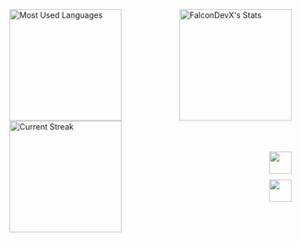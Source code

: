 <div style="display: flex; justify-content: space-between; align-items: center;">
  <img src="https://github-readme-stats.vercel.app/api/top-langs/?username=FalconDevX&theme=tokyonight&show_icons=true&hide_border=true&layout=compact" alt="Most Used Languages" style="height: 200px;"/>
  <img src="https://github-readme-stats.vercel.app/api?username=FalconDevX&theme=tokyonight&show_icons=true&hide_border=true&count_private=true" alt="FalconDevX's Stats" style="height: 200px;"/> 
</div>

<div style="display: flex; justify-content: space-between; align-items: center;">
  <!-- Pierwszy obraz (statystyki) -->
  <img src="https://github-readme-streak-stats.herokuapp.com/?user=FalconDevX&theme=tokyonight&hide_border=true" alt="Current Streak" style="height: 200px;"/>
  
  <!-- Kontener na dwa ostatnie obrazy (ikony) -->
  <div style="display: flex; flex-direction: column; gap: 10px; align-items: flex-end;">
    <img src="https://skillicons.dev/icons?i=dotnet,cpp,c,python&theme=dark" style="height: 40px;"/>
    <img src="https://skillicons.dev/icons?i=js,react,html,css&theme=dark" style="height: 40px;"/>
  </div>
</div>

